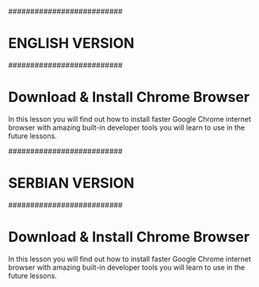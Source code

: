 ##########################
#     ENGLISH VERSION    #
##########################

# Download & Install Chrome Browser

In this lesson you will find out how to install faster Google Chrome internet browser with amazing built-in developer tools you will learn to use in the future lessons.


##########################
#     SERBIAN VERSION    #
##########################

# Download & Install Chrome Browser

In this lesson you will find out how to install faster Google Chrome internet browser with amazing built-in developer tools you will learn to use in the future lessons.
